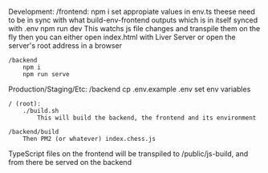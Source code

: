 Development:
    /frontend:
        npm i
        set appropiate values in env.ts
            theese need to be in sync with what build-env-frontend outputs
                which is in itself synced with .env
        npm run dev
            This watchs js file changes and transpile them on the fly
        then you can either open index.html with Liver Server or open the server's root address in a browser

    /backend
        npm i
        npm run serve

Production/Staging/Etc:
    /backend
        cp .env.example .env
        set env variables

    / (root):
        ./build.sh
            This will build the backend, the frontend and its environment

    /backend/build
        Then PM2 (or whatever) index.chess.js


TypeScript files on the frontend will be transpiled to /public/js-build, and from there be served on the backend

